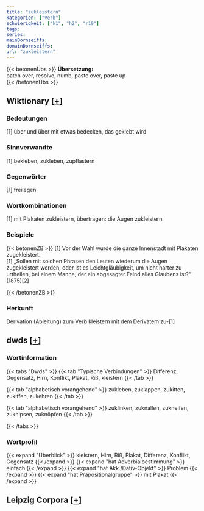 ```yaml
---
title: "zukleistern"
kategorien: ["Verb"]
schwierigkeit: ["k1", "h2", "r19"]
tags:
series:
mainDornseiffs:
domainDornseiffs:
url: "zukleistern"
---
```


{{< betonenÜbs >}}
**Übersetzung:**  
patch over, resolve, numb, paste  over, paste up  
{{< /betonenÜbs >}}

## Wiktionary [[+](https://de.wiktionary.org/wiki/zukleistern)]

### Bedeutungen
[1] über und über mit etwas bedecken, das geklebt wird  

### Sinnverwandte
[1] bekleben, zukleben, zupflastern  

### Gegenwörter
[1] freilegen  

### Wortkombinationen
[1] mit Plakaten zukleistern, übertragen: die Augen zukleistern  

### Beispiele
{{< betonenZB >}}
[1] Vor der Wahl wurde die ganze Innenstadt mit Plakaten zugekleistert.  
[1] „Sollen mit solchen Phrasen den Leuten wiederum die Augen zugekleistert werden, oder ist es Leichtgläubigkeit, um nicht härter zu urtheilen, bei einem Manne, der ein abgesagter Feind alles Glaubens ist?“ (1875)[2]  

{{< /betonenZB >}}
### Herkunft
Derivation (Ableitung) zum Verb kleistern mit dem Derivatem zu-[1]  



## dwds [[+](https://www.dwds.de/wb/zukleistern)]

### Wortinformation
{{< tabs "Dwds" >}}
{{< tab "Typische Verbindungen" >}}
Differenz, Gegensatz, Hirn, Konflikt, Plakat, Riß, kleistern
{{< /tab >}}

{{< tab "alphabetisch vorangehend" >}}
zukleben, zuklappen, zukitten, zukiffen, zukehren
{{< /tab >}}

{{< tab "alphabetisch vorangehend" >}}
zuklinken, zuknallen, zukneifen, zuknipsen, zuknöpfen
{{< /tab >}}

{{< /tabs >}}

### Wortprofil
{{< expand "Überblick" >}} kleistern, Hirn, Riß, Plakat, Differenz, Konflikt, Gegensatz {{< /expand >}}
{{< expand "hat Adverbialbestimmung" >}} einfach {{< /expand >}}
{{< expand "hat Akk./Dativ-Objekt" >}} Problem {{< /expand >}}
{{< expand "hat Präpositionalgruppe" >}} mit Plakat {{< /expand >}}

## Leipzig Corpora [[+](https://corpora.uni-leipzig.de/en/res?word=zukleistern&corpusId=deu_newscrawl-public_2018)]

